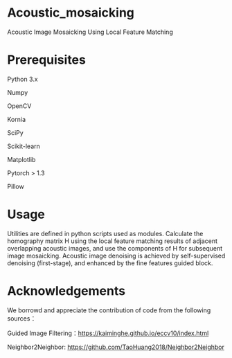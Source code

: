 # Acoustic_mosaicking
Acoustic Image Mosaicking Using Local Feature Matching

# Prerequisites
  Python 3.x
  
  Numpy
  
  OpenCV
  
  Kornia
  
  SciPy
  
  Scikit-learn 
  
  Matplotlib
  
  Pytorch > 1.3
  
  Pillow
  
# Usage
Utilities are defined in python scripts used as modules. Calculate the homography matrix H using the local feature matching results of adjacent overlapping acoustic images, and use the components of H for subsequent image mosaicking.
Acoustic image denoising is achieved by self-supervised denoising (first-stage), and enhanced by the fine features guided block.

# Acknowledgements
We borrowd and appreciate the contribution of code from the following sources：

Guided Image Filtering：https://kaiminghe.github.io/eccv10/index.html

Neighbor2Neighbor: https://github.com/TaoHuang2018/Neighbor2Neighbor
